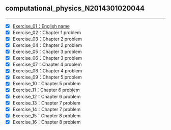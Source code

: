 ## computational_physics_N2014301020044 
---
- [x] [Exercise_01：English name](https://github.com/nasulong/computational_physics_N2014301020044/blob/master/exercise2.py)
- [x] Exercise_02：Chapter 1 problem
- [x] Exercise_03：Chapter 2 problem
- [x] Exercise_04：Chapter 2 problem
- [x] Exercise_05：Chapter 3 problem
- [x] Exercise_06：Chapter 3 problem
- [x] Exercise_07：Chapter 4 problem
- [x] Exercise_08：Chapter 4 problem
- [x] Exercise_09：Chapter 5 problem
- [x] Exercise_10：Chapter 5 problem
- [x] Exercise_11：Chapter 6 problem
- [x] Exercise_12：Chapter 6 problem
- [x] Exercise_13：Chapter 7 problem
- [x] Exercise_14：Chapter 7 problem
- [x] Exercise_15：Chapter 8 problem
- [x] Exercise_16：Chapter 8 problem
